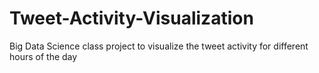 # Tweet-Activity-Visualization
Big Data Science class project to visualize the tweet activity for different hours of the day
